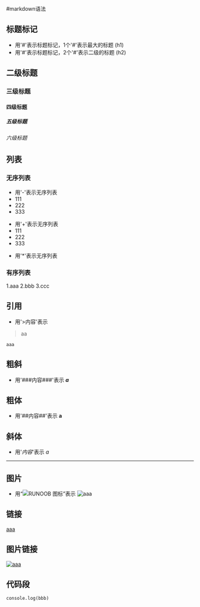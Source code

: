 #markdown语法

## 标题标记 
- 用'#'表示标题标记，1个'#'表示最大的标题 (h1)
- 用'#'表示标题标记，2个'#'表示二级的标题 (h2)
## 二级标题
### 三级标题
#### 四级标题
##### 五级标题
###### 六级标题

## 列表
### 无序列表
- 用'-'表示无序列表
- 111
- 222
- 333 
+ 用'+'表示无序列表
+ 111
+ 222
+ 333
* 用'*'表示无序列表

### 有序列表
1.aaa
2.bbb
3.ccc

## 引用
- 用'>内容'表示
> aa

```
aaa
```

## 粗斜
- 用'###内容###'表示
***a***

## 粗体
- 用'##内容##'表示
**a**

## 斜体
- 用'*内容*'表示
*a*


---

## 图片
- 用“![RUNOOB 图标](链接)”表示
![aaa](https://ss3.baidu.com/-rVXeDTa2gU2pMbgoY3K///it///u=4121232426,1436481329&fm=202&src=ry_add_wise)

## 链接
[aaa](www.baidu.com)

## 图片链接
[![aaa](https://ss3.baidu.com/-rVXeDTa2gU2pMbgoY3K///it///u=4121232426,1436481329&fm=202&src=ry_add_wise)
](www.baidu.com)

## 代码段
```
console.log(bbb)
```
